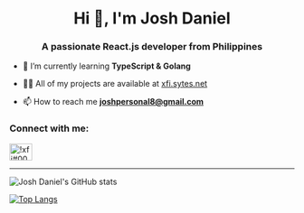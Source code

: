 <h1 align="center">Hi 👋, I'm Josh Daniel</h1>
<h3 align="center">A passionate React.js developer from Philippines</h3>

- 🌱 I’m currently learning **TypeScript & Golang**

- 👨‍💻 All of my projects are available at [xfi.sytes.net](https://xfi.sytes.net)

- 📫 How to reach me **joshpersonal8@gmail.com**

<h3 align="left">Connect with me:</h3>
<p align="left">
<a href="https://discord.gg/!xfi#0008" target="blank"><img align="center" src="https://raw.githubusercontent.com/rahuldkjain/github-profile-readme-generator/master/src/images/icons/Social/discord.svg" alt="!xfi#0008" height="30" width="40" /></a>
</p>

<hr>
  
 ![Josh Daniel's GitHub stats](https://github-readme-stats.vercel.app/api?username=joshxfi&show_icons=true&theme=merko&hide_border=true)
  
 [![Top Langs](https://github-readme-stats.vercel.app/api/top-langs/?username=anuraghazra&layout=compact&theme=merko&hide_border=true)](https://github.com/anuraghazra/github-readme-stats)

